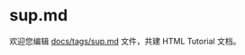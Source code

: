 sup.md
===

欢迎您编辑 <a target="__blank" href="https://github.com/jaywcjlove/html-tutorial/blob/master/docs/tags/sup.md">docs/tags/sup.md</a> 文件，共建 HTML Tutorial 文档。